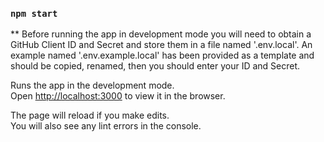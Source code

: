 ### `npm start`

\*\* Before running the app in development mode you will need to obtain a GitHub Client ID and Secret and store them in a file named '.env.local'. An example named '.env.example.local' has been provided as a template and should be copied, renamed, then you should enter your ID and Secret.

Runs the app in the development mode.<br />
Open [http://localhost:3000](http://localhost:3000) to view it in the browser.

The page will reload if you make edits.<br />
You will also see any lint errors in the console.

